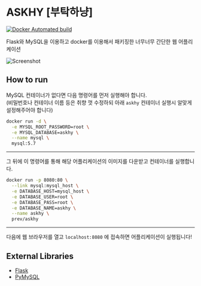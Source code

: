 # ASKHY [부탁하냥]

[![Docker Automated build](https://img.shields.io/docker/automated/prev/askhy.svg)](https://hub.docker.com/r/prev/askhy/)

Flask와 MySQL을 이용하고 docker를 이용해서 패키징한 너무너무 간단한 웹 어플리케이션

![Screenshot](https://prev.kr/askhy/screenshot.png)


## How to run

MySQL 컨테이너가 없다면 다음 명령어를 먼저 실행해야 합니다.  
(비밀번호나 컨테이너 이름 등은 취향 껏 수정하되 아래 `askhy` 컨테이너 실행시 알맞게 설정해주어야 합니다)

```bash
docker run -d \
  -e MYSQL_ROOT_PASSWORD=root \
  -e MYSQL_DATABASE=askhy \
  --name mysql \
  mysql:5.7
```

---

그 뒤에 이 명령어를 통해 해당 어플리케이션의 이미지를 다운받고 컨테이너를 실행합니다.

```bash
docker run -p 8080:80 \
  --link mysql:mysql_host \
  -e DATABASE_HOST=mysql_host \
  -e DATABASE_USER=root \
  -e DATABASE_PASS=root \
  -e DATABASE_NAME=askhy \
  --name askhy \
  prev/askhy
```
---

다음에 웹 브라우저를 열고 `localhost:8080` 에 접속하면 어플리케이션이 실행됩니다!


## External Libraries

- [Flask](https://github.com/pallets/flask)
- [PyMySQL](https://github.com/PyMySQL/PyMySQL)

